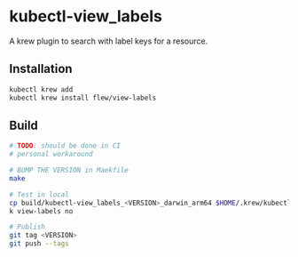 # kubectl-view_labels

A krew plugin to search with label keys for a resource.

## Installation

```sh
kubectl krew add
kubectl krew install flew/view-labels
```

## Build

```sh
# TODO: should be done in CI
# personal workaround

# BUMP THE VERSION in Maekfile
make

# Test in local
cp build/kubectl-view_labels_<VERSION>_darwin_arm64 $HOME/.krew/kubectl-view_labels # i use m2 macbook
k view-labels no

# Publish
git tag <VERSION>
git push --tags
```
